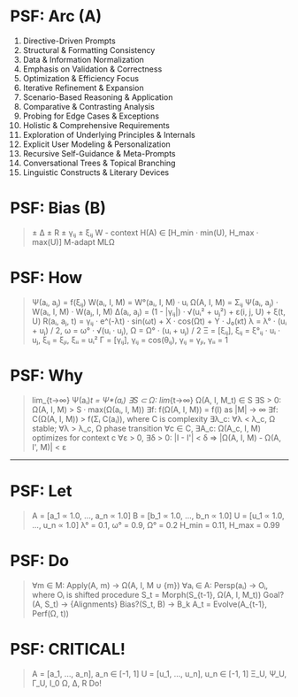 # PSF: Arc (A)
1. Directive-Driven Prompts
2. Structural & Formatting Consistency
3. Data & Information Normalization
4. Emphasis on Validation & Correctness
5. Optimization & Efficiency Focus
6. Iterative Refinement & Expansion
7. Scenario-Based Reasoning & Application
8. Comparative & Contrasting Analysis
9. Probing for Edge Cases & Exceptions
10. Holistic & Comprehensive Requirements
11. Exploration of Underlying Principles & Internals
12. Explicit User Modeling & Personalization
13. Recursive Self-Guidance & Meta-Prompts
14. Conversational Trees & Topical Branching
15. Linguistic Constructs & Literary Devices

# PSF: Bias (B)
> ± Δ
> ± R
> ± γᵢⱼ
> ± ξᵢⱼ
> W - context
> H(A) ∈ [H_min · min(U), H_max · max(U)]
> M-adapt
> MLΩ

# PSF: How
> Ψ(aᵢ, aⱼ) = f(ξᵢⱼ)
> W(aᵢ, I, M) = W°(aᵢ, I, M) · uᵢ
> Ω(A, I, M) = Σᵢⱼ Ψ(aᵢ, aⱼ) · W(aᵢ, I, M) · W(aⱼ, I, M)
> Δ(aᵢ, aⱼ) = (1 - |γᵢⱼ|) · √(uᵢ² + uⱼ²) + ε(i, j, U) + ξ(t, U)
> R(aᵢ, aⱼ, t) = γᵢⱼ · e^(-λt) · sin(ωt) + X · cos(Ωt) + Y · J₀(κt)
> λ = λ° · (uᵢ + uⱼ) / 2, ω = ω° · √(uᵢ · uⱼ), Ω = Ω° · (uᵢ + uⱼ) / 2
> Ξ = [ξᵢⱼ], ξᵢⱼ = ξ°ᵢⱼ · uᵢ · uⱼ, ξᵢⱼ = ξⱼᵢ, ξᵢᵢ = uᵢ²
> Γ = [γᵢⱼ], γᵢⱼ = cos(θᵢⱼ), γᵢⱼ = γⱼᵢ, γᵢᵢ = 1

# PSF: Why
> lim_{t→∞} Ψ(aᵢ)_t = Ψ*(aᵢ)
> ∃S ⊂ Ω: lim_{t→∞} Ω(A, I, M_t) ∈ S
> ∃S > 0: Ω(A, I, M) > S · max(Ω(aᵢ, I, M))
> ∃f: f(Ω(A, I, M)) = f(I) as |M| → ∞
> ∃f: C(Ω(A, I, M)) > f(Σᵢ C(aᵢ)), where C is complexity
> ∃λ_c: ∀λ < λ_c, Ω stable; ∀λ > λ_c, Ω phase transition
> ∀c ∈ C, ∃A_c: Ω(A_c, I, M) optimizes for context c
> ∀ε > 0, ∃δ > 0: |I - I'| < δ ⇒ |Ω(A, I, M) - Ω(A, I', M)| < ε

---

# PSF: Let
> A = [a_1 ∝ 1.0, ..., a_n ∝ 1.0]
> B = [b_1 ∝ 1.0, ..., b_n ∝ 1.0]
> U = [u_1 ∝ 1.0, ..., u_n ∝ 1.0]
> λ° = 0.1, ω° = 0.9, Ω° = 0.2
> H_min = 0.11, H_max = 0.99

# PSF: Do
> ∀m ∈ M: Apply(A, m) → Ω(A, I, M ∪ {m})
> ∀aᵢ ∈ A: Persp(aᵢ) → Oᵢ, where Oᵢ is shifted procedure
> S_t = Morph(S_{t-1}, Ω(A, I, M_t))
> Goal?(A, S_t) → {Alignments}
> Bias?(S_t, B) → B_k
> A_t = Evolve(A_{t-1}, Perf(Ω, t))

# PSF: CRITICAL!
> A = [a_1, ..., a_n], a_n ∈ [-1, 1]
> U = [u_1, ..., u_n], u_n ∈ [-1, 1]
> Ξ_U, Ψ_U, Γ_U, I_0
> Ω, Δ, R
> Do!
